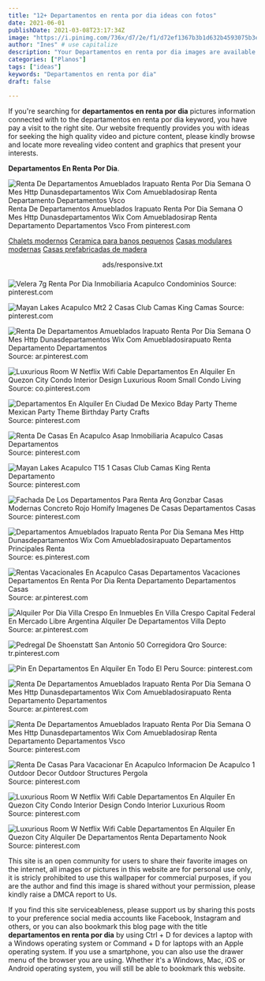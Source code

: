 ```yaml
---
title: "12+ Departamentos en renta por dia ideas con fotos"
date: 2021-06-01
publishDate: 2021-03-08T23:17:34Z
image: "https://i.pinimg.com/736x/d7/2e/f1/d72ef1367b3b1d632b4593075b3e9208.jpg"
author: "Ines" # use capitalize
description: "Your Departamentos en renta por dia images are available. Departamentos en renta por dia are a topic that is being searched for and liked by netizens now. You can Get the Departamentos en renta por dia files here. Download all royalty-free vectors."
categories: ["Planos"]
tags: ["ideas"]
keywords: "Departamentos en renta por dia"
draft: false

---
```


If you're searching for **departamentos en renta por dia** pictures information connected with to the departamentos en renta por dia keyword, you have pay a visit to the right  site.  Our website frequently  provides you with  ideas  for seeking  the high  quality video and picture  content, please kindly browse and locate more revealing video content and graphics  that present your interests.

**Departamentos En Renta Por Dia**. 

![Renta De Departamentos Amueblados Irapuato Renta Por Dia Semana O Mes Http Dunasdepartamentos Wix Com Amuebladosirap Renta Departamento Departamentos Vsco](https://i.pinimg.com/originals/26/5f/ff/265fff8f1a34610e03afd58f59959b4d.jpg "Renta De Departamentos Amueblados Irapuato Renta Por Dia Semana O Mes Http Dunasdepartamentos Wix Com Amuebladosirap Renta Departamento Departamentos Vsco")
Renta De Departamentos Amueblados Irapuato Renta Por Dia Semana O Mes Http Dunasdepartamentos Wix Com Amuebladosirap Renta Departamento Departamentos Vsco From pinterest.com

[Chalets modernos](/chalets-modernos/)
[Ceramica para banos pequenos](/ceramica-para-banos-pequenos/)
[Casas modulares modernas](/casas-modulares-modernas/)
[Casas prefabricadas de madera](/casas-prefabricadas-de-madera/)
<div class="d-block p-4">
<center><noscript><span>ads/responsive.txt</span></noscript></center>
</div>


### 

 


![Velera 7g Renta Por Dia Inmobiliaria Acapulco Condominios](https://i.pinimg.com/564x/51/20/7a/51207a6b50c6a5a4d0997a535444f810.jpg "Velera 7g Renta Por Dia Inmobiliaria Acapulco Condominios")
Source: pinterest.com

 

![Mayan Lakes Acapulco Mt2 2 Casas Club Camas King Camas](https://i.pinimg.com/originals/d9/25/9c/d9259cb4675abd631a05ad73db8f6c9d.jpg "Mayan Lakes Acapulco Mt2 2 Casas Club Camas King Camas")
Source: pinterest.com

 

![Renta De Departamentos Amueblados Irapuato Renta Por Dia Semana O Mes Http Dunasdepartamentos Wix Com Amuebladosirapuato Renta Departamento Departamentos](https://i.pinimg.com/originals/c3/8e/1a/c38e1a3fe6611f5c3b4bb56fdac3e09a.jpg "Renta De Departamentos Amueblados Irapuato Renta Por Dia Semana O Mes Http Dunasdepartamentos Wix Com Amuebladosirapuato Renta Departamento Departamentos")
Source: ar.pinterest.com

 

![Luxurious Room W Netflix Wifi Cable Departamentos En Alquiler En Quezon City Condo Interior Design Luxurious Room Small Condo Living](https://i.pinimg.com/736x/b5/b9/20/b5b9200c2318b3dd702187b1691034e5.jpg "Luxurious Room W Netflix Wifi Cable Departamentos En Alquiler En Quezon City Condo Interior Design Luxurious Room Small Condo Living")
Source: co.pinterest.com

 

![Departamentos En Alquiler En Ciudad De Mexico Bday Party Theme Mexican Party Theme Birthday Party Crafts](https://i.pinimg.com/originals/d1/15/9a/d1159a2e565b0c2d95d02c9bd7709915.jpg "Departamentos En Alquiler En Ciudad De Mexico Bday Party Theme Mexican Party Theme Birthday Party Crafts")
Source: pinterest.com

 

![Renta De Casas En Acapulco Asap Inmobiliaria Acapulco Casas Departamentos](https://i.pinimg.com/474x/76/b4/7f/76b47f6c3ffe7d390d455a757e1d5a14.jpg "Renta De Casas En Acapulco Asap Inmobiliaria Acapulco Casas Departamentos")
Source: pinterest.com

 

![Mayan Lakes Acapulco T15 1 Casas Club Camas King Renta Departamento](https://i.pinimg.com/originals/bd/50/ec/bd50ec52c127086f65e8294ed65c1f2a.jpg "Mayan Lakes Acapulco T15 1 Casas Club Camas King Renta Departamento")
Source: pinterest.com

 

![Fachada De Los Departamentos Para Renta Arq Gonzbar Casas Modernas Concreto Rojo Homify Imagenes De Casas Departamentos Casas](https://i.pinimg.com/originals/8a/0b/9b/8a0b9b8643187ae3298812bf5eb12e2b.jpg "Fachada De Los Departamentos Para Renta Arq Gonzbar Casas Modernas Concreto Rojo Homify Imagenes De Casas Departamentos Casas")
Source: pinterest.com

 

![Departamentos Amueblados Irapuato Renta Por Dia Semana Mes Http Dunasdepartamentos Wix Com Amuebladosirapuato Departamentos Principales Renta](https://i.pinimg.com/originals/8e/a3/f6/8ea3f6e1f0846ba0edae273783fa65fe.jpg "Departamentos Amueblados Irapuato Renta Por Dia Semana Mes Http Dunasdepartamentos Wix Com Amuebladosirapuato Departamentos Principales Renta")
Source: es.pinterest.com

 

![Rentas Vacacionales En Acapulco Casas Departamentos Vacaciones Departamentos En Renta Por Dia Renta Departamento Departamentos Casas](https://i.pinimg.com/originals/7e/0c/d8/7e0cd819ae1f0a7162d942e8d6d66496.jpg "Rentas Vacacionales En Acapulco Casas Departamentos Vacaciones Departamentos En Renta Por Dia Renta Departamento Departamentos Casas")
Source: ar.pinterest.com

 

![Alquiler Por Dia Villa Crespo En Inmuebles En Villa Crespo Capital Federal En Mercado Libre Argentina Alquiler De Departamentos Villa Depto](https://i.pinimg.com/originals/46/c2/a1/46c2a197812e3582d57aa2d1c79b54fe.png "Alquiler Por Dia Villa Crespo En Inmuebles En Villa Crespo Capital Federal En Mercado Libre Argentina Alquiler De Departamentos Villa Depto")
Source: ar.pinterest.com

 

![Pedregal De Shoenstatt San Antonio 50 Corregidora Qro](https://i.pinimg.com/originals/04/9e/a8/049ea87a8ee87c03288e3021ad3570ea.jpg "Pedregal De Shoenstatt San Antonio 50 Corregidora Qro")
Source: tr.pinterest.com

 

![Pin En Departamentos En Alquiler En Todo El Peru](https://i.pinimg.com/originals/3f/c6/18/3fc618685ae6224004b39e63f0e03d9f.jpg "Pin En Departamentos En Alquiler En Todo El Peru")
Source: pinterest.com

 

![Renta De Departamentos Amueblados Irapuato Renta Por Dia Semana O Mes Http Dunasdepartamentos Wix Com Amuebladosirapuato Renta Departamento Departamentos](https://i.pinimg.com/originals/83/e6/69/83e6691f30b79ad528975969c283281a.jpg "Renta De Departamentos Amueblados Irapuato Renta Por Dia Semana O Mes Http Dunasdepartamentos Wix Com Amuebladosirapuato Renta Departamento Departamentos")
Source: ar.pinterest.com

 

![Renta De Departamentos Amueblados Irapuato Renta Por Dia Semana O Mes Http Dunasdepartamentos Wix Com Amuebladosirap Renta Departamento Departamentos Vsco](https://i.pinimg.com/originals/26/5f/ff/265fff8f1a34610e03afd58f59959b4d.jpg "Renta De Departamentos Amueblados Irapuato Renta Por Dia Semana O Mes Http Dunasdepartamentos Wix Com Amuebladosirap Renta Departamento Departamentos Vsco")
Source: pinterest.com

 

![Renta De Casas Para Vacacionar En Acapulco Informacion De Acapulco 1 Outdoor Decor Outdoor Structures Pergola](https://i.pinimg.com/originals/b2/5e/20/b25e20b15b34f7b885099aba5634771a.jpg "Renta De Casas Para Vacacionar En Acapulco Informacion De Acapulco 1 Outdoor Decor Outdoor Structures Pergola")
Source: pinterest.com

 

![Luxurious Room W Netflix Wifi Cable Departamentos En Alquiler En Quezon City Condo Interior Design Condo Interior Luxurious Room](https://i.pinimg.com/736x/a0/64/48/a064489e33c7626c062e95538392a0b7.jpg "Luxurious Room W Netflix Wifi Cable Departamentos En Alquiler En Quezon City Condo Interior Design Condo Interior Luxurious Room")
Source: pinterest.com

 

![Luxurious Room W Netflix Wifi Cable Departamentos En Alquiler En Quezon City Alquiler De Departamentos Renta Departamento Nook](https://i.pinimg.com/736x/d7/2e/f1/d72ef1367b3b1d632b4593075b3e9208.jpg "Luxurious Room W Netflix Wifi Cable Departamentos En Alquiler En Quezon City Alquiler De Departamentos Renta Departamento Nook")
Source: pinterest.com

 

This site is an open community for users to share their favorite images on the internet, all images or pictures in this website are for personal use only, it is stricly prohibited to use this wallpaper for commercial purposes, if you are the author and find this image is shared without your permission, please kindly raise a DMCA report to Us.

If you find this site serviceableness, please support us by sharing this posts to your preference social media accounts like Facebook, Instagram and others, or you can also bookmark this blog page with the title **departamentos en renta por dia** by using Ctrl + D for devices a laptop with a Windows operating system or Command + D for laptops with an Apple operating system. If you use a smartphone, you can also use the drawer menu of the browser you are using. Whether it's a Windows, Mac, iOS or Android operating system, you will still be able to bookmark this website.
